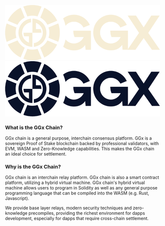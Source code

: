 <div align="center">
  <img src="assets/logo.png" class="logo-bright" alt="GGX Chain logo" />
  <img src="assets/logo-dark.png" class="logo-dark" alt="GGX Chain logo" />
</div>

### What is the GGx Chain?

GGx chain is a general purpose, interchain consensus platform. GGx is a sovereign Proof of Stake blockchain backed by professional validators, with EVM, WASM and Zero-Knowledge capabilities. This makes the GGx chain an ideal choice for settlement.

### Why is the GGx Chain?

GGx chain is an interchain relay platform. GGx chain is also a smart contract platform, utilizing a hybrid virtual machine. GGx chain's hybrid virtual machine allows users to program in Solidity as well as any general purpose programming language that can be compiled into the WASM (e.g. Rust, Javascript).

We provide base layer relays, modern security techniques and zero-knowledge precompiles, providing the richest environment for dapps development, especially for dapps that require cross-chain settlement.
